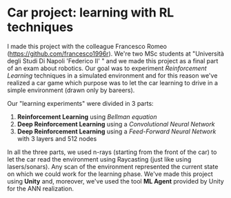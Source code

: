 # Car project: learning with RL techniques
I made this project with the colleague Francesco Romeo (https://github.com/francesco1996r). We're two MSc students at "Università degli Studi Di Napoli 'Federico II' " and we made this project as a final part of an exam about robotics. 
Our goal was to experiment <i>Reinforcement Learning</i> techniques in a simulated environment and for this reason we've realized a car game which purpose was to let the car learning to drive in a simple environment (drawn only by bareers). 

Our "learning experiments" were divided in 3 parts:
<ol>
  <li><b>Reinforcement Learning</b> using <i>Bellman equation</i></li>
  <li><b>Deep Reinforcement Learning</b> using a <i>Convolutional Neural Network</i></li>
  <li><b>Deep Reinforcement Learning</b> using a <i>Feed-Forward Neural Network</i> with 3 layers and 512 nodes</li>
</ol>
In all the three parts, we used n-rays (starting from the front of the car) to let the car read the environment using Raycasting (just like using lasers/sonars). Any scan of the environment represented the current state on which we could work for the learning phase.
We've made this project using <b>Unity</b> and, moreover, we've used the tool <b>ML Agent</b> provided by Unity for the ANN realization. 
